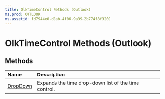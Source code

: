 ```yaml
---
title: OlkTimeControl Methods (Outlook)
ms.prod: OUTLOOK
ms.assetid: fd7944e0-d9ab-4f06-9a39-2b774f8f3209
---
```



# OlkTimeControl Methods (Outlook)

## Methods



|**Name**|**Description**|
|:-----|:-----|
|[DropDown](olktimecontrol-dropdown-method-outlook.md)|Expands the time drop-down list of the time control.|

